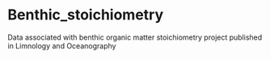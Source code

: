 # Benthic_stoichiometry
Data associated with benthic organic matter stoichiometry project published in Limnology and Oceanography
